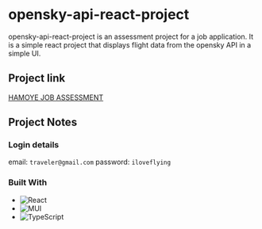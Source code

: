# opensky-api-react-project

opensky-api-react-project is an assessment project for a job application. It is a simple react project that displays flight data from the opensky API in a simple UI.

## Project link

[HAMOYE JOB ASSESSMENT](https://gist.github.com/Hamoye/a3c0d694629f1944967897f42380b93d)

## Project Notes

### Login details

email: `traveler@gmail.com`
password: `iloveflying`

### Built With

- ![React](https://img.shields.io/badge/react-%2320232a.svg?style=for-the-badge&logo=react&logoColor=%2361DAFB)
- ![MUI](https://img.shields.io/badge/MUI-%230081CB.svg?style=for-the-badge&logo=mui&logoColor=white)
- ![TypeScript](https://img.shields.io/badge/typescript-%23007ACC.svg?style=for-the-badge&logo=typescript&logoColor=white)
